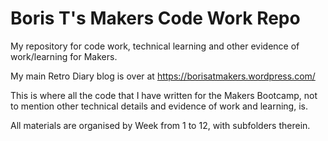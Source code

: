 # Boris T's Makers Code Work Repo
My repository for code work, technical learning and other evidence of work/learning for Makers.

My main Retro Diary blog is over at https://borisatmakers.wordpress.com/

This is where all the code that I have written for the Makers Bootcamp, not to mention other
technical details and evidence of work and learning, is.

All materials are organised by Week from 1 to 12, with subfolders therein.

